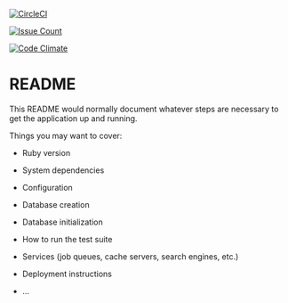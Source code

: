 [![CircleCI](https://circleci.com/gh/burntham/budget-tool/tree/master.svg?style=svg)](https://circleci.com/gh/burntham/budget-tool/tree/master)

[![Issue Count](https://codeclimate.com/github/burntham/budget-tool/badges/issue_count.svg)](https://codeclimate.com/github/burntham/budget-tool)

[![Code Climate](https://codeclimate.com/github/burntham/budget-tool/badges/gpa.svg)](https://codeclimate.com/github/burntham/budget-tool)

# README

This README would normally document whatever steps are necessary to get the
application up and running.

Things you may want to cover:

* Ruby version

* System dependencies

* Configuration

* Database creation

* Database initialization

* How to run the test suite

* Services (job queues, cache servers, search engines, etc.)

* Deployment instructions

* ...
